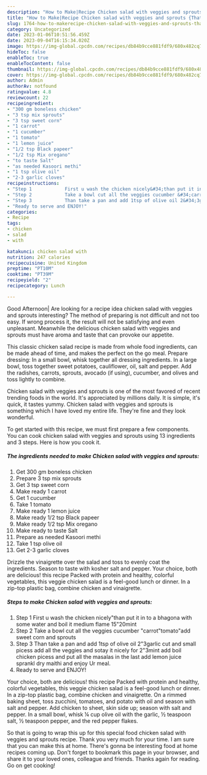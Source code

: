 ```yaml
---
description: "How to Make|Recipe Chicken salad with veggies and sprouts {That is Simple"
title: "How to Make|Recipe Chicken salad with veggies and sprouts {That is Simple"
slug: 1764-how-to-makerecipe-chicken-salad-with-veggies-and-sprouts-that-is-simple
category: Uncategorized
date: 2023-01-06T10:51:56.459Z
date: 2023-09-04T16:15:34.020Z
image: https://img-global.cpcdn.com/recipes/db84b9cce881fdf9/680x482cq70/chicken-salad-with-veggies-and-sprouts-recipe-main-photo.jpg
hideToc: false
enableToc: true
enableTocContent: false
thumbnail: https://img-global.cpcdn.com/recipes/db84b9cce881fdf9/680x482cq70/chicken-salad-with-veggies-and-sprouts-recipe-main-photo.jpg
cover: https://img-global.cpcdn.com/recipes/db84b9cce881fdf9/680x482cq70/chicken-salad-with-veggies-and-sprouts-recipe-main-photo.jpg
author: Admin
authorAv: notfound
ratingvalue: 4.8
reviewcount: 22
recipeingredient:
- "300 gm boneless chicken"
- "3 tsp mix sprouts"
- "3 tsp sweet corn"
- "1 carrot"
- "1 cucumber"
- "1 tomato"
- "1 lemon juice"
- "1/2 tsp Black papeer"
- "1/2 tsp Mix oregano"
- "to taste Salt"
- "as needed Kasoori methi"
- "1 tsp olive oil"
- "2-3 garlic cloves"
recipeinstructions:
- "Step 1            First u wash the chicken nicely&#34;than put it in to a bhagona with some water and boil it medium flame 15&#34;20mint"
- "Step 2            Take a bowl cut all the veggies cucumber &#34;carrot&#34;tomato&#34;add sweet corn and sprouts"
- "Step 3            Than take a pan and add 1tsp of olive oil 2&#34;3garlic cut and small picess add all the veggies and sotay it nicely for 2&#34;3mint add boil chicken picess and put all the masalas in the last add lemon juice sprankl dry maithi and enjoy Ur meal."
- "Ready to serve and ENJOY!"
categories:
- Recipe
tags:
- chicken
- salad
- with

katakunci: chicken salad with 
nutrition: 247 calories
recipecuisine: United Kingdom
preptime: "PT10M"
cooktime: "PT39M"
recipeyield: "2"
recipecategory: Lunch

---
```



Good Afternoon| Are looking for a recipe idea chicken salad with veggies and sprouts interesting? The method of preparing is not difficult and not too easy. If wrong process it, the result will not be satisfying and even unpleasant. Meanwhile the delicious chicken salad with veggies and sprouts must have aroma and taste that can provoke our appetite.





This classic chicken salad recipe is made from whole food ingredients, can be made ahead of time, and makes the perfect on the go meal. Prepare dressing: In a small bowl, whisk together all dressing ingredients. In a large bowl, toss together sweet potatoes, cauliflower, oil, salt and pepper. Add the radishes, carrots, sprouts, avocado (if using), cucumber, and olives and toss lightly to combine.

Chicken salad with veggies and sprouts is one of the most favored of recent trending foods in the world. It's appreciated by millions daily. It is simple, it's quick, it tastes yummy. Chicken salad with veggies and sprouts is something which I have loved my entire life. They're fine and they look wonderful.


To get started with this recipe, we must first prepare a few components. You can cook chicken salad with veggies and sprouts using 13 ingredients and 3 steps. Here is how you cook it.

<!--inarticleads1-->

##### The ingredients needed to make Chicken salad with veggies and sprouts:

1. Get 300 gm boneless chicken
1. Prepare 3 tsp mix sprouts
1. Get 3 tsp sweet corn
1. Make ready 1 carrot
1. Get 1 cucumber
1. Take 1 tomato
1. Make ready 1 lemon juice
1. Make ready 1/2 tsp Black papeer
1. Make ready 1/2 tsp Mix oregano
1. Make ready to taste Salt
1. Prepare as needed Kasoori methi
1. Take 1 tsp olive oil
1. Get 2-3 garlic cloves


Drizzle the vinaigrette over the salad and toss to evenly coat the ingredients. Season to taste with kosher salt and pepper. Your choice, both are delicious! this recipe Packed with protein and healthy, colorful vegetables, this veggie chicken salad is a feel-good lunch or dinner. In a zip-top plastic bag, combine chicken and vinaigrette. 

<!--inarticleads2-->

##### Steps to make Chicken salad with veggies and sprouts:

1. Step 1            First u wash the chicken nicely&#34;than put it in to a bhagona with some water and boil it medium flame 15&#34;20mint
1. Step 2            Take a bowl cut all the veggies cucumber &#34;carrot&#34;tomato&#34;add sweet corn and sprouts
1. Step 3            Than take a pan and add 1tsp of olive oil 2&#34;3garlic cut and small picess add all the veggies and sotay it nicely for 2&#34;3mint add boil chicken picess and put all the masalas in the last add lemon juice sprankl dry maithi and enjoy Ur meal.
1. Ready to serve and ENJOY!

Your choice, both are delicious! this recipe Packed with protein and healthy, colorful vegetables, this veggie chicken salad is a feel-good lunch or dinner. In a zip-top plastic bag, combine chicken and vinaigrette. On a rimmed baking sheet, toss zucchini, tomatoes, and potato with oil and season with salt and pepper. Add chicken to sheet, skin side up; season with salt and pepper. In a small bowl, whisk ¼ cup olive oil with the garlic, ½ teaspoon salt, ½ teaspoon pepper, and the red pepper flakes. 

So that is going to wrap this up for this special food chicken salad with veggies and sprouts recipe. Thank you very much for your time. I am sure that you can make this at home. There's gonna be interesting food at home recipes coming up. Don't forget to bookmark this page in your browser, and share it to your loved ones, colleague and friends. Thanks again for reading. Go on get cooking!
